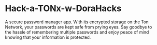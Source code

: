 # Hack-a-TONx-w-DoraHacks
A secure password manager app. With its encrypted storage on the Ton Network, your passwords are kept safe from prying eyes. Say goodbye to the hassle of remembering multiple passwords and enjoy peace of mind knowing that your information is protected.
